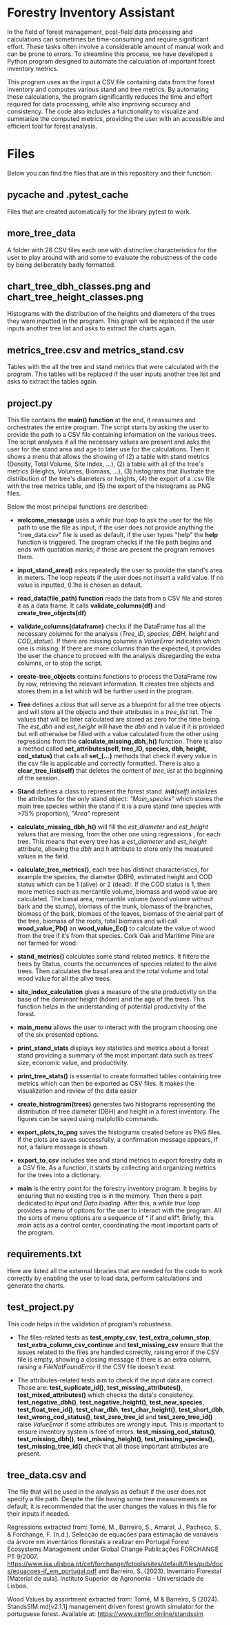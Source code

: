 # Forestry Inventory Assistant
In the field of forest management, post-field data processing and calculations can sometimes be time-consuming and require significant effort. These tasks often involve a considerable amount of manual work and can be prone to errors. To streamline this process, we have developed a Python program designed to automate the calculation of important forest inventory metrics.

This program uses as the input a CSV file containing data from the forest inventory and computes various stand and tree metrics. By automating these calculations, the program significantly reduces the time and effort required for data processing, while also improving accuracy and consistency. The code also includes a functionality to visualize and summarize the computed metrics, providing the user with an accessible and efficient tool for forest analysis. 

# Files
Below you can find the files that are in this repository and their function.

 ## __pycache__ and .pytest_cache
Files that are created automatically for the library pytest to work. 

## more_tree_data
A folder with 28 CSV files each one with distinctive characteristics for the user to play around with and some to evaluate the robustness of the code by being deliberately badly formatted.

## chart_tree_dbh_classes.png and chart_tree_height_classes.png
Histograms with the distribution of the heights and diameters of the trees they were inputted in the program. This graph will be replaced if the user inputs another tree list and asks to extract the charts again.

## metrics_tree.csv and metrics_stand.csv
Tables with the all the tree and stand metrics that were calculated with the program. This tables will be replaced if the user inputs another tree list and asks to extract the tables again.

## project.py
This file contains the **main() function** at the end, it reassumes and orchestrates the entire program. 
The script starts by asking the user to provide the path to a CSV file containing information on the various trees. The script analyses if all the necessary values are present and asks the user for the stand area and age to later use for the calculations. Then it shows a menu that allows the showing of (2) a table with stand metrics (Density, Total Volume, Site Index, ...), (2) a table with all of the tree's metrics (Heights, Volumes, Biomass, ...), (3) histograms that illustrate the distribution of the tree's diameters or heights, (4) the export of a .csv file with the tree metrics table, and (5) the export of the histograms as PNG files. 

Below the most principal functions are described: 
- **welcome_message** uses a *while true loop* to ask the user for the file path to use the file as input, if the user does not provide anything the "tree_data.csv" file is used as default, if the user types "help" the **help** function is triggered. The program checks if the file path begins and ends with quotation marks; if those are present the program removes them.

- **input_stand_area()** asks repeatedly the user to provide the stand's area in meters. The loop repeats if the user does not insert a valid value. If no value is inputted, 0.1ha is chosen as default.

- **read_data(file_path) function** reads the data from a CSV file and stores it as a data frame. It calls **validate_columns(df)** and **create_tree_objects(df)** 

- **validate_columns(dataframe)** checks if the DataFrame has all the necessary columns for the analysis (*Tree_ID*, *species*, *DBH*, *height* and *COD_status*). If there are missing columns a *ValueError* indicates which one is missing. If there are more columns than the expected, it provides the user the chance to proceed with the analysis disregarding the extra columns, or to stop the script. 

- **create-tree_objects** contains functions to process the DataFrame row by row, retrieving the relevant information. It creates tree objects and stores them in a list which will be further used in the program.

- **Tree** defines a *class* that will serve as a blueprint for all the tree objects and will store all the objects and their attributes in a *tree_list* list. The values that will be later calculated are stored as zero for the time being. The *est_dbh* and *est_height* will have the *dbh* and *h* value if it is provided but will otherwise be filled with a value calculated from the other using regressions from the **calculate_missing_dbh_h()** function. There is also a method called **set_attributes(self, tree_ID, species, dbh, height, cod_status)** that calls all **set_(...)** methods that check if every value in the csv file is applicable and correctly formatted. There is also a **clear_tree_list(self)** that deletes the content of *tree_list* at the beginning of the session.

- **Stand** defines a class to represent the forest stand. *__init__(self)* initializes the attributes for the only stand object: *"Main_species"* which stores the main tree species within the stand if it is a pure stand (one species with >75% proportion), *"Area"* represent

- **calculate_missing_dbh_h()** will fill the *est_diameter* and *est_height* values that are missing, from the other one using regressions , for each tree. This means that every tree has a *est_diameter* and *est_height* attribute, allowing the *dbh* and *h* attribute to store only the measured values in the field.

- **calculate_tree_metrics()**, each tree has distinct characteristics, for example the species, the diameter (DBH), estimated height and COD status which can be 1 (alive) or 2 (dead). If the COD status is 1, then more metrics such as mercantile volume, biomass and wood value are calculated. The basal area, mercantile volume (wood volume without bark and the stump), biomass of the trunk, biomass of the branches, biomass of the bark, biomass of the leaves, biomass of the aerial part of the tree, biomass of the roots, total biomass and will call **wood_value_Pb()** an **wood_value_Ec()** to calculate the value of wood from the tree if it’s from that species. Cork Oak and Maritime Pine are not farmed for wood.

- **stand_metrics()** calculates some stand related metrics. It filters the trees by Status, counts the occurrences of species related to the alive trees. Then calculates the basal area and the total volume and total wood value for all the alive trees.

- **site_index_calculation** gives a measure of the site productivity on the base of the dominant height (hdom) and the age of the trees. This function helps in the understanding of potential productivity of the forest. 

- **main_menu** allows the user to interact with the program choosing one of the six presented options. 

- **print_stand_stats** displays key statistics and metrics about a forest stand providing a summary of the most important data such as trees’ size, economic value, and productivity. 

- **print_tree_stats()** is essential to create formatted tables containing tree metrics which can then be exported as CSV files. It makes the visualization and review of the data easier 

- **create_histrogram(trees)** generates two histograms representing the distribution of tree diameter (DBH) and height in a forest inventory. The figures can be saved using matplotlib commands. 

- **export_plots_to_png** saves the histograms created before as PNG files. If the plots are saves successfully, a confirmation message appears, if not, a failure message is shown. 

- **export_to_csv** includes tree and stand metrics to export forestry data in a CSV file. As a function, it starts by collecting and organizing metrics for the trees into a dictionary. 

- **main** is the entry point for the forestry inventory program. It begins by ensuring that no existing tree is in the memory. Then there a part dedicated to *Input and Data loading*. 
After this, a *while true loop* provides a menu of options for the user to interact with the program. All the sorts of menu options are a sequence of * if and elif*. Briefly, this *main* acts as a control center, coordinating the most important parts of the program. 

## requirements.txt
Here are listed all the external libraries that are needed for the code to work correctly by enabling the user to load data, perform calculations and generate the charts. 

## test_project.py 
This code helps in the validation of program's robustness. 

- The files-related tests as **test_empty_csv**, **test_extra_column_stop**, **test_extra_column_csv_continue** and **test_missing_csv** ensure that the issues related to the files are handled correctly, raising error if the CSV file is empty, showing a closing message if there is an extra column, raising a *FileNotFoundError* if the CSV file doesn't exist. 

- The attributes-related tests aim to check if the input data are correct. 
Those are: **test_suplicate_id()**, **test_missing_attributes()**, **test_mixed_attributes()** which checks the data's consistency.
 **test_negative_dbh()**, **test_negative_height()**, **test_new_species**, **test_float_tree_id()**, **test_char_dbh**, **test_char_height()**, **test_short_dbh**, **test_wrong_cod_status()**, **test_zero_tree_id** and **test_zero_tree_id()** raise *ValueError* if some attributes are wrongly input. This is important to ensure inventory system is free of errors. 
 **test_missing_cod_status()**, **test_missing_dbh()**, **test_missing_height()**, **test_missing_species()**, **test_missing_tree_id()** check that all those important attributes are present. 

## tree_data.csv and 
The file that will be used in the analysis as default if the user does not specify a file path. Despite the file having some tree measurements as default, it is recommended that the user changes the values in this file for their inputs if needed.

Regressions extracted from: Tomé, M., Barreiro, S., Amaral, J., Pacheco, S., & Forchange, F. (n.d.). Selecção de equações para estimação de variáveis da árvore em inventários florestais a realizar em Portugal Forest Ecosystems Management under Global Change Publicações FORCHANGE PT 9/2007. https://www.isa.ulisboa.pt/cef/forchange/fctools/sites/default/files/pub/docs/equacoes-if_em_portugal.pdf and Barreiro, S. (2023). Inventário Florestal [Material de aula]. Instituto Superior de Agronomia - Universidade de Lisboa.

‌Wood Values by assortment extracted from: Tomé, M & Barreiro, S (2024). StandsSIM.md[v2.1.1] management driven forest growth simulator for the portuguese forest. Available at: https://www.simflor.online/standssim